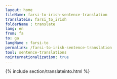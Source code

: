 ```yaml
---
layout: home
fileName: farsi-to-irish-sentence-translation
translatein: farsi_to_irish
folderName : translate
lang: en
from: fa
to: ga
langName : farsi-to
permalink: /farsi-to-irish-sentence-translation
tool: sentence-translations
nointernationalization: true
---
```

{% include section/translateinto.html %}

